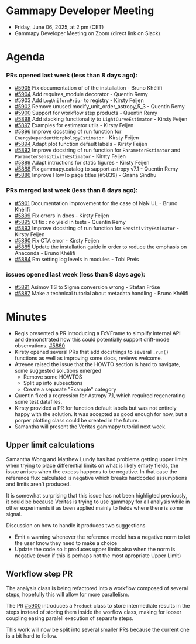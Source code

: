 # Gammapy Developer Meeting 
 * Friday, June 06, 2025, at 2 pm (CET) 
 * Gammapy Developer Meeting on Zoom (direct link on Slack) 
# Agenda

### PRs opened last week (less than 8 days ago): 
* [#5905](https://github.com/gammapy/gammapy/pull/5905) Fix documentation of of the installation - Bruno Khélifi
* [#5904](https://github.com/gammapy/gammapy/pull/5904) Add requires_module decorator - Quentin Remy
* [#5903](https://github.com/gammapy/gammapy/pull/5903) Add `LogUniformPrior` to registry - Kirsty Feijen
* [#5902](https://github.com/gammapy/gammapy/pull/5902) Remove unused modify_unit_order_astropy_5_3 - Quentin Remy
* [#5900](https://github.com/gammapy/gammapy/pull/5900) Support for workflow step products  - Quentin Remy
* [#5898](https://github.com/gammapy/gammapy/pull/5898) Add stacking functionality to `LightCurveEstimator` - Kirsty Feijen
* [#5897](https://github.com/gammapy/gammapy/pull/5897) Examples for estimator utils - Kirsty Feijen
* [#5896](https://github.com/gammapy/gammapy/pull/5896) Improve docstring of run function for `EnergyDependentMorphologyEstimator` - Kirsty Feijen
* [#5894](https://github.com/gammapy/gammapy/pull/5894) Adapt plot function default labels - Kirsty Feijen
* [#5892](https://github.com/gammapy/gammapy/pull/5892) Improve docstring of run function for `ParameterEstimator` and `ParameterSensitivityEstimator` - Kirsty Feijen
* [#5889](https://github.com/gammapy/gammapy/pull/5889) Adapt intructions for static figures - Kirsty Feijen
* [#5888](https://github.com/gammapy/gammapy/pull/5888) Fix gammapy.catalog to support astropy v7.1 - Quentin Remy
* [#5886](https://github.com/gammapy/gammapy/pull/5886) Improve HowTo page titles (#5839) - Gnana Sindhu

### PRs merged last week (less than 8 days ago): 
* [#5901](https://github.com/gammapy/gammapy/pull/5901) Documentation improvement for the case of NaN UL - Bruno Khélifi
* [#5899](https://github.com/gammapy/gammapy/pull/5899) Fix errors in docs - Kirsty Feijen
* [#5895](https://github.com/gammapy/gammapy/pull/5895) CI fix : no yield in tests - Quentin Remy
* [#5893](https://github.com/gammapy/gammapy/pull/5893) Improve docstring of run function for `SensitivityEstimator` - Kirsty Feijen
* [#5890](https://github.com/gammapy/gammapy/pull/5890) Fix CTA error - Kirsty Feijen
* [#5885](https://github.com/gammapy/gammapy/pull/5885) Update the installation guide in order to reduce the emphasis on Anaconda - Bruno Khélifi
* [#5884](https://github.com/gammapy/gammapy/pull/5884) Rm setting log levels in modules - Tobi Preis

### issues opened last week (less than 8 days ago): 
* [#5891](https://github.com/gammapy/gammapy/issues/5891) Asimov TS to Sigma conversion wrong - Stefan Fröse
* [#5887](https://github.com/gammapy/gammapy/issues/5887) Make a technical tutorial about metadata handling - Bruno Khélifi

# Minutes

* Regis presented a PR introducing a FoVFrame to simplify internal API and demonstrated how this could potentially support drift-mode observations.
 [#5860](https://github.com/gammapy/gammapy/pull/5860)
* Kirsty opened several PRs that add docstrings to several `.run()` functions as well as improving some docs, reviews welcome.
* Atreyee raised the issue that the HOWTO section is hard to navigate, some suggested solutions emerged
    * Remove some HOWTOS
    * Split up into subsections
    * Create a separate "Example" category
* Quentin fixed a regression for Astropy 7.1, which required regenerating some test datafiles. 
* Kirsty provided a PR for function default labels but was not entirely happy with the solution. It was accepted as good enough for now, but a porper plotting class could be created in the future.
* Samantha will present the Veritas gammapy tutorial next week.

## Upper limit calculations
Samantha Wong and Matthew Lundy has had problems getting upper limits when trying to place differential limits on what is likely empty fields, the issue arrises when the excess happens to be negative. In that case the reference flux calculated is negative which breaks hardcoded assumptions and limits aren't produced.

It is somewhat surprising that this issue has not been highligted previously, it could be because Veritas is trying to use gammapy for all analysis while in other experiments it as been applied mainly to fields where there is some signal.

Discussion on how to handle it produces two suggestions
* Emit a warning whenever the reference model has a negative norm to let the user know they need to make a choice
* Update the code so it produces upper limits also when the norm is negative (even if this is perhaps not the most apropriate Upper Limit)

## Workflow step PR
The analysis class is being refactored into a workflow composed of several steps, hopefully this will allow for more parallelism.

The PR [#5900](https://github.com/gammapy/gammapy/issues/5900) introduces a `Product` class to store intermediate results in the steps instead of storing them inside the worflow class, making for looser coupling easing paralell execution of separate steps.

This work will now be split into several smaller PRs because the current one is a bit hard to follow.
